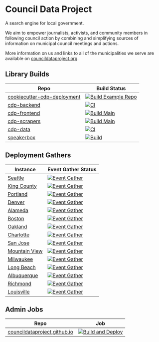 # Council Data Project

A search engine for local government.

We aim to empower journalists, activists, and community members in
following council action by combining and simplifying sources of
information on municipal council meetings and actions.

More information on us and links to all of the municipalities we serve
are available on [councildataproject.org](https://councildataproject.org).

## Library Builds

| Repo    | Build Status                                                                                                                                                                                                       |
| ----------- | ------------------------------------------------------------------------------------------------------------------------------------------------------------------------------------------------------------------------- |
| [cookiecutter-cdp-deployment](https://github.com/CouncilDataProject/cookiecutter-cdp-deployment)     | [![Build Example Repo](https://github.com/CouncilDataProject/cookiecutter-cdp-deployment/actions/workflows/build.yml/badge.svg)](https://github.com/CouncilDataProject/cookiecutter-cdp-deployment/actions/workflows/build.yml)         |
| [cdp-backend](https://github.com/CouncilDataProject/cdp-backend)     | [![CI](https://github.com/CouncilDataProject/cdp-backend/actions/workflows/ci.yml/badge.svg)](https://github.com/CouncilDataProject/cdp-backend/actions/workflows/ci.yml)         |
| [cdp-frontend](https://github.com/CouncilDataProject/cdp-frontend)     | [![Build Main](https://github.com/CouncilDataProject/cdp-frontend/actions/workflows/build-main.yml/badge.svg)](https://github.com/CouncilDataProject/cdp-frontend/actions/workflows/build-main.yml)         |
| [cdp-scrapers](https://github.com/CouncilDataProject/cdp-scrapers)     | [![Build Main](https://github.com/CouncilDataProject/cdp-scrapers/actions/workflows/build-main.yml/badge.svg)](https://github.com/CouncilDataProject/cdp-scrapers/actions/workflows/build-main.yml)         |
| [cdp-data](https://github.com/CouncilDataProject/cdp-data)     | [![CI](https://github.com/CouncilDataProject/cdp-data/actions/workflows/ci.yml/badge.svg)](https://github.com/CouncilDataProject/cdp-data/actions/workflows/ci.yml)         |
| [speakerbox](https://github.com/CouncilDataProject/speakerbox)     | [![Build](https://github.com/CouncilDataProject/speakerbox/actions/workflows/build-main.yml/badge.svg)](https://github.com/CouncilDataProject/speakerbox/actions/workflows/build-main.yml)         |


## Deployment Gathers

| Instance    | Event Gather Status                                                                                                                                                                                                       |
| ----------- | ------------------------------------------------------------------------------------------------------------------------------------------------------------------------------------------------------------------------- |
| [Seattle](https://github.com/CouncilDataProject/seattle)     | [![Event Gather](https://github.com/CouncilDataProject/seattle/actions/workflows/event-gather-pipeline.yml/badge.svg)](https://github.com/CouncilDataProject/seattle/actions/workflows/event-gather-pipeline.yml)         |
| [King County](https://github.com/CouncilDataProject/king-county) | [![Event Gather](https://github.com/CouncilDataProject/king-county/actions/workflows/event-gather-pipeline.yml/badge.svg)](https://github.com/CouncilDataProject/king-county/actions/workflows/event-gather-pipeline.yml) |
| [Portland](https://github.com/CouncilDataProject/portland)    | [![Event Gather](https://github.com/CouncilDataProject/portland/actions/workflows/event-gather-pipeline.yml/badge.svg)](https://github.com/CouncilDataProject/portland/actions/workflows/event-gather-pipeline.yml)       |
| [Denver](https://github.com/CouncilDataProject/denver)      | [![Event Gather](https://github.com/CouncilDataProject/denver/actions/workflows/event-gather-pipeline.yml/badge.svg)](https://github.com/CouncilDataProject/denver/actions/workflows/event-gather-pipeline.yml)           |
| [Alameda](https://github.com/CouncilDataProject/alameda)     | [![Event Gather](https://github.com/CouncilDataProject/alameda/actions/workflows/event-gather-pipeline.yml/badge.svg)](https://github.com/CouncilDataProject/alameda/actions/workflows/event-gather-pipeline.yml)         |
| [Boston](https://github.com/CouncilDataProject/boston)      | [![Event Gather](https://github.com/CouncilDataProject/boston/actions/workflows/event-gather-pipeline.yml/badge.svg) ](https://github.com/CouncilDataProject/boston/actions/workflows/event-gather-pipeline.yml)         |
| [Oakland](https://github.com/CouncilDataProject/oakland)      | [![Event Gather](https://github.com/CouncilDataProject/oakland/actions/workflows/event-gather-pipeline.yml/badge.svg)](https://github.com/CouncilDataProject/oakland/actions/workflows/event-gather-pipeline.yml)         |
| [Charlotte](https://github.com/CouncilDataProject/charlotte)      | [![Event Gather](https://github.com/CouncilDataProject/charlotte/actions/workflows/event-gather-pipeline.yml/badge.svg)](https://github.com/CouncilDataProject/charlotte/actions/workflows/event-gather-pipeline.yml)         |
| [San Jose](https://github.com/CouncilDataProject/san-jose)      | [![Event Gather](https://github.com/CouncilDataProject/san-jose/actions/workflows/event-gather-pipeline.yml/badge.svg)](https://github.com/CouncilDataProject/san-jose/actions/workflows/event-gather-pipeline.yml)         |
| [Mountain View](https://github.com/CouncilDataProject/mountain-view)      | [![Event Gather](https://github.com/CouncilDataProject/mountain-view/actions/workflows/event-gather-pipeline.yml/badge.svg)](https://github.com/CouncilDataProject/mountain-view/actions/workflows/event-gather-pipeline.yml)         |
| [Milwaukee](https://github.com/CouncilDataProject/milwaukee)      | [![Event Gather](https://github.com/CouncilDataProject/milwaukee/actions/workflows/event-gather-pipeline.yml/badge.svg)](https://github.com/CouncilDataProject/milwaukee/actions/workflows/event-gather-pipeline.yml)         |
| [Long Beach](https://github.com/CouncilDataProject/long-beach)      | [![Event Gather](https://github.com/CouncilDataProject/long-beach/actions/workflows/event-gather-pipeline.yml/badge.svg)](https://github.com/CouncilDataProject/long-beach/actions/workflows/event-gather-pipeline.yml)         |
| [Albuquerque](https://github.com/CouncilDataProject/albuquerque)      | [![Event Gather](https://github.com/CouncilDataProject/albuquerque/actions/workflows/event-gather-pipeline.yml/badge.svg)](https://github.com/CouncilDataProject/albuquerque/actions/workflows/event-gather-pipeline.yml)         |
| [Richmond](https://github.com/CouncilDataProject/richmond)      | [![Event Gather](https://github.com/CouncilDataProject/richmond/actions/workflows/event-gather-pipeline.yml/badge.svg)](https://github.com/CouncilDataProject/richmond/actions/workflows/event-gather-pipeline.yml)         |
| [Louisville](https://github.com/CouncilDataProject/louisville)      | [![Event Gather](https://github.com/CouncilDataProject/louisville/actions/workflows/event-gather-pipeline.yml/badge.svg)](https://github.com/CouncilDataProject/louisville/actions/workflows/event-gather-pipeline.yml)         |


## Admin Jobs

| Repo    | Job                                                                                                                                                                                                       |
| ----------- | ------------------------------------------------------------------------------------------------------------------------------------------------------------------------------------------------------------------------- |
| [councildataproject.github.io](https://github.com/CouncilDataProject/councildataproject.github.io)     | [![Build and Deploy](https://github.com/CouncilDataProject/councildataproject.github.io/actions/workflows/build-main.yml/badge.svg)](https://github.com/CouncilDataProject/councildataproject.github.io/actions/workflows/build-main.yml)         |